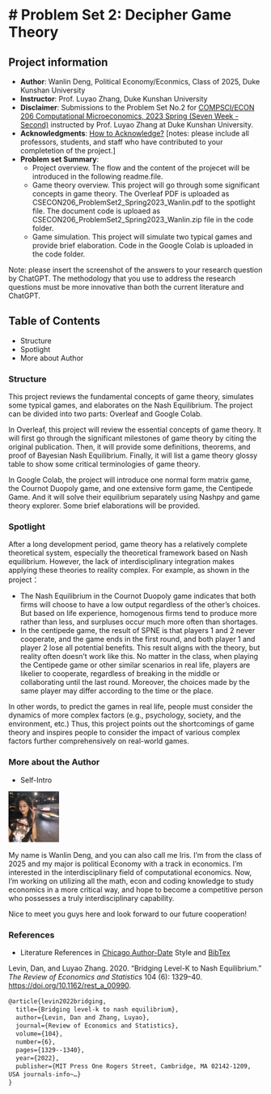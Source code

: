 # # Problem Set 2: Decipher Game Theory 
## Project information
- **Author**: Wanlin Deng, Political Economy/Econmics, Class of 2025, Duke Kunshan University
- **Instructor**: Prof. Luyao Zhang, Duke Kunshan University
- **Disclaimer**: Submissions to the Problem Set No.2 for [COMPSCI/ECON 206 Computational Microeconomics, 2023 Spring (Seven Week - Second)](https://ce.pubpub.org/) instructed by Prof. Luyao Zhang at Duke Kunshan University.
- **Acknowledgments**: [How to Acknowledge?](https://www.scribbr.co.uk/thesis-dissertation/acknowledgements/)
[notes: please include all professors, students, and staff who have contributed to your completetion of the project.]
- **Problem set Summary**: 
  - Project overview. The flow and the content of the projecet will be introduced in the following readme.file.
  - Game theory overview. This project will go through some significant concepts in game theory. The Overleaf PDF is uploaded as CSECON206_ProblemSet2_Spring2023_Wanlin.pdf to the spotlight file. The document code is uploaed as CSECON206_ProblemSet2_Spring2023_Wanlin.zip file in the code folder.
  - Game simulation. This project will simulate two typical games and provide brief elaboration. Code in the Google Colab is uploaded in the code folder.

  
   
Note: please insert the screenshot of the answers to your research question by ChatGPT. The methodology that you use to address the research questions must be more innovative than both the current literature and ChatGPT. 

## Table of Contents

- Structure
- Spotlight
- More about Author


### Structure

This project reviews the fundamental concepts of game theory, simulates some typical games, and elaborates on the Nash Equilibrium. The project can be divided into two parts: Overleaf and Google Colab.

In Overleaf, this project will review the essential concepts of game theory. It will first go through the significant milestones of game theory by citing the original publication. Then, it will provide some definitions, theorems, and proof of Bayesian Nash Equilibrium. Finally, it will list a game theory glossy table to show some critical terminologies of game theory. 

In Google Colab, the project will introduce one normal form matrix game, the Cournot Duopoly game, and one extensive form game, the Centipede Game. And it will solve their equilibrium separately using Nashpy and game theory explorer. Some brief elaborations will be provided.

### Spotlight

After a long development period, game theory has a relatively complete theoretical system, especially the theoretical framework based on Nash equilibrium. However, the lack of interdisciplinary integration makes applying these theories to reality complex. For example, as shown in the project：

* The Nash Equilibrium in the Cournot Duopoly game indicates that both firms will choose to have a low output regardless of the other’s choices. But based on life experience, homogenous firms tend to produce more rather than less, and surpluses occur much more often than shortages. 
* In the centipede game, the result of SPNE is that players 1 and 2 never cooperate, and the game ends in the first round, and both player 1 and player 2 lose all potential benefits. This result aligns with the theory, but reality often doesn’t work like this. No matter in the class, when playing the Centipede game or other similar scenarios in real life, players are likelier to cooperate, regardless of breaking in the middle or collaborating until the last round. Moreover, the choices made by the same player may differ according to the time or the place. 

In other words, to predict the games in real life, people must consider the dynamics of more complex factors (e.g., psychology, society, and the environment, etc.) Thus, this project points out the shortcomings of game theory and inspires people to consider the impact of various complex factors further comprehensively on real-world games.



### More about the Author
* Self-Intro 

<img src="生活照.png" width="100px">

My name is Wanlin Deng, and you can also call me Iris. I’m from the class of 2025 and my major is political Economy with a track in economics. I’m interested in the interdisciplinary field of computational economics. Now, I’m working on utilizing all the math, econ and coding knowledge to study economics in a more critical way, and hope to become a competitive person who possesses a truly interdisciplinary capability. <br>

Nice to meet you guys here and look forward to our future cooperation!


### References

- Literature References in [Chicago Author-Date](https://www.chicagomanualofstyle.org/tools_citationguide/citation-guide-2.html) Style and [BibTex](https://scholar.google.com/) 

Levin, Dan, and Luyao Zhang. 2020. “Bridging Level-K to Nash Equilibrium.” *The Review of Economics and Statistics* 104 (6): 1329–40. https://doi.org/10.1162/rest_a_00990.

```
@article{levin2022bridging,
  title={Bridging level-k to nash equilibrium},
  author={Levin, Dan and Zhang, Luyao},
  journal={Review of Economics and Statistics},
  volume={104},
  number={6},
  pages={1329--1340},
  year={2022},
  publisher={MIT Press One Rogers Street, Cambridge, MA 02142-1209, USA journals-info~…}
}
```

